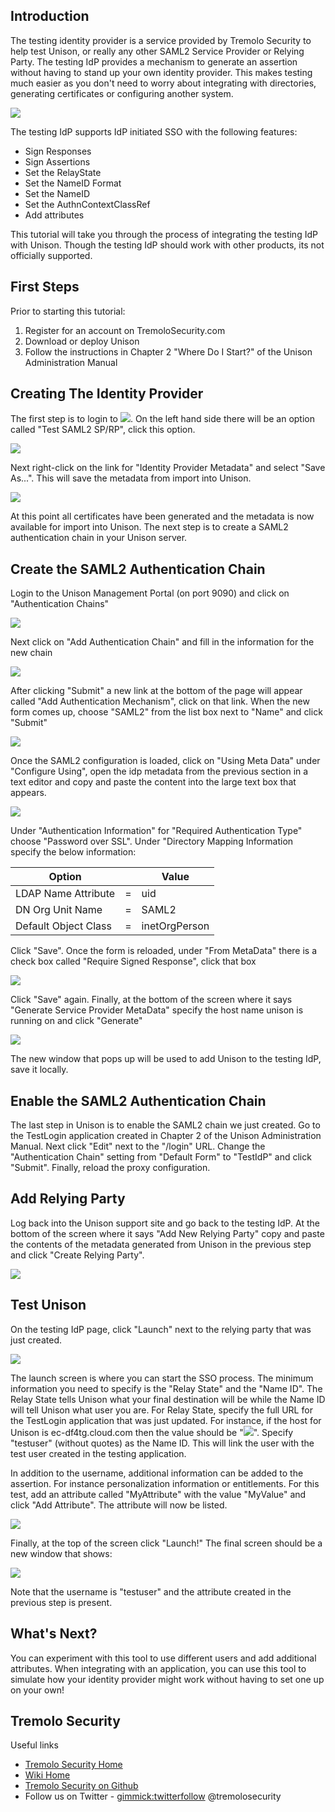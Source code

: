 Introduction
------------

The testing identity provider is a service provided by Tremolo Security to help test Unison, or really any other SAML2 Service Provider or Relying Party. The testing IdP provides a mechanism to generate an assertion without having to stand up your own identity provider. This makes testing much easier as you don't need to worry about integrating with directories, generating certificates or configuring another system.

![](https://www.tremolosecurity.com/anon/wiki/images/testidp/testidp-intro.png)

The testing IdP supports IdP initiated SSO with the following features:

-   Sign Responses
-   Sign Assertions
-   Set the RelayState
-   Set the NameID Format
-   Set the NameID
-   Set the AuthnContextClassRef
-   Add attributes

This tutorial will take you through the process of integrating the testing IdP with Unison. Though the testing IdP should work with other products, its not officially supported.

First Steps
-----------

Prior to starting this tutorial:

1.  Register for an account on TremoloSecurity.com
2.  Download or deploy Unison
3.  Follow the instructions in Chapter 2 "Where Do I Start?" of the Unison Administration Manual

Creating The Identity Provider
------------------------------

The first step is to login to ![](https://www.tremolosecurity.com/support/). On the left hand side there will be an option called "Test SAML2 SP/RP", click this option.

![](https://www.tremolosecurity.com/anon/wiki/images/testidp/idp1.png)

Next right-click on the link for "Identity Provider Metadata" and select "Save As...". This will save the metadata from import into Unison.

![](https://www.tremolosecurity.com/anon/wiki/images/testidp/idp2.png)

At this point all certificates have been generated and the metadata is now available for import into Unison. The next step is to create a SAML2 authentication chain in your Unison server.

Create the SAML2 Authentication Chain
-------------------------------------

Login to the Unison Management Portal (on port 9090) and click on "Authentication Chains"

![](https://www.tremolosecurity.com/anon/wiki/images/testidp/idp3.png)

Next click on "Add Authentication Chain" and fill in the information for the new chain

![](https://www.tremolosecurity.com/anon/wiki/images/testidp/idp4.png)

After clicking "Submit" a new link at the bottom of the page will appear called "Add Authentication Mechanism", click on that link. When the new form comes up, choose "SAML2" from the list box next to "Name" and click "Submit"

![](https://www.tremolosecurity.com/anon/wiki/images/testidp/idp5.png)

Once the SAML2 configuration is loaded, click on "Using Meta Data" under "Configure Using", open the idp metadata from the previous section in a text editor and copy and paste the content into the large text box that appears.

![](https://www.tremolosecurity.com/anon/wiki/images/testidp/idp6.png)

Under "Authentication Information" for "Required Authentication Type" choose "Password over SSL". Under "Directory Mapping Information specify the below information:

| Option                     |     |  Value             |
|----------------------|-----|---------------|
| LDAP Name Attribute  | =   | uid           |
| DN Org Unit Name     | =   | SAML2         |
| Default Object Class | =   | inetOrgPerson |

Click "Save". Once the form is reloaded, under "From MetaData" there is a check box called "Require Signed Response", click that box

![](https://www.tremolosecurity.com/anon/wiki/images/testidp/idp7.png)

Click "Save" again. Finally, at the bottom of the screen where it says "Generate Service Provider MetaData" specify the host name unison is running on and click "Generate"

![](https://www.tremolosecurity.com/anon/wiki/images/testidp/idp8.png)

The new window that pops up will be used to add Unison to the testing IdP, save it locally.

Enable the SAML2 Authentication Chain
-------------------------------------

The last step in Unison is to enable the SAML2 chain we just created. Go to the TestLogin application created in Chapter 2 of the Unison Administration Manual. Next click "Edit" next to the "/login" URL. Change the "Authentication Chain" setting from "Default Form" to "TestIdP" and click "Submit". Finally, reload the proxy configuration.

Add Relying Party
-----------------

Log back into the Unison support site and go back to the testing IdP. At the bottom of the screen where it says "Add New Relying Party" copy and paste the contents of the metadata generated from Unison in the previous step and click "Create Relying Party".

![](https://www.tremolosecurity.com/anon/wiki/images/testidp/idp9.png)

Test Unison
-----------

On the testing IdP page, click "Launch" next to the relying party that was just created.

![](https://www.tremolosecurity.com/anon/wiki/images/testidp/idp10.png)

The launch screen is where you can start the SSO process. The minimum information you need to specify is the "Relay State" and the "Name ID". The Relay State tells Unison what your final destination will be while the Name ID will tell Unison what user you are. For Relay State, specify the full URL for the TestLogin application that was just updated. For instance, if the host for Unison is ec-df4tg.cloud.com then the value should be "![](https://ec-df4tg.cloud.com/login)". Specify "testuser" (without quotes) as the Name ID. This will link the user with the test user created in the testing application.

In addition to the username, additional information can be added to the assertion. For instance personalization information or entitlements. For this test, add an attribute called "MyAttribute" with the value "MyValue" and click "Add Attribute". The attribute will now be listed.

![](https://www.tremolosecurity.com/anon/wiki/images/testidp/idp11.png)

Finally, at the top of the screen click "Launch!" The final screen should be a new window that shows:

![](https://www.tremolosecurity.com/anon/wiki/images/testidp/idp12.png)

Note that the username is "testuser" and the attribute created in the previous step is present.

What's Next?
------------

You can experiment with this tool to use different users and add additional attributes. When integrating with an application, you can use this tool to simulate how your identity provider might work without having to set one up on your own!

Tremolo Security
----------------
Useful links

* [Tremolo Security Home](https://www.tremolosecurity.com/)
* [Wiki Home](https://www.tremolosecurity.com/wiki/#!index.md)
* [Tremolo Security on Github](https://www.github.com/tremolosecurity/)
* Follow us on Twitter - [gimmick:twitterfollow](tremolosecurity) @tremolosecurity
